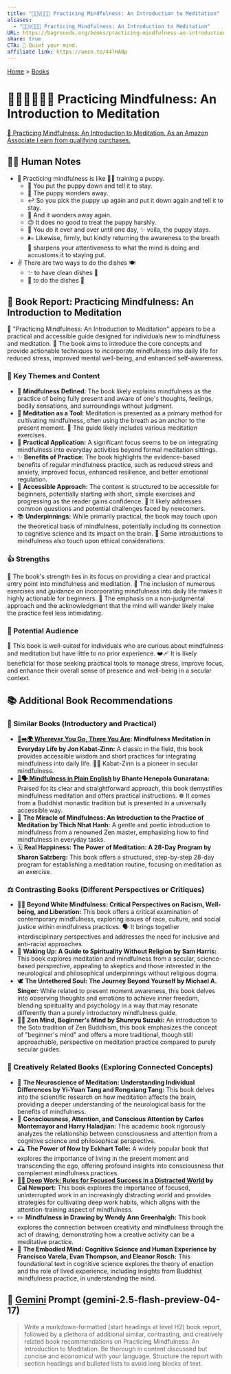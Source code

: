 ```yaml
---
title: "🧘🏼‍♀️👩🏼‍🏫 Practicing Mindfulness: An Introduction to Meditation"
aliases:
  - "🧘🏼‍♀️👩🏼‍🏫 Practicing Mindfulness: An Introduction to Meditation"
URL: https://bagrounds.org/books/practicing-mindfulness-an-introduction-to-meditation
share: true
CTA: 🧘 Quiet your mind.
affiliate link: https://amzn.to/44lHABp
---
```

[Home](../index.md) > [Books](./index.md)  
# 🧘🏼‍♀️👩🏼‍🏫 Practicing Mindfulness: An Introduction to Meditation  
[🛒 Practicing Mindfulness: An Introduction to Meditation. As an Amazon Associate I earn from qualifying purchases.](https://amzn.to/44lHABp)  
  
## 📝🐒 Human Notes  
- 🧘 Practicing mindfulness is like 🐕‍🦺 training a puppy.  
    - 🐾 You put the puppy down and tell it to stay.  
    - 🤔 The puppy wonders away.  
    - ↩️ So you pick the puppy up again and put it down again and tell it to stay.  
    - 🚶 And it wonders away again.  
    - 😠 It does no good to treat the puppy harshly.  
    - 🔄 You do it over and over until one day, ✨ voila, the puppy stays.  
    - 🌬️ Likewise, firmly, but kindly returning the awareness to the breath 🧠 sharpens your attentiveness to what the mind is doing and accustoms it to staying put.  
- ✌️ There are two ways to do the dishes 🍽️  
    - ✨ to have clean dishes 🧽  
    - 🔄 to do the dishes 🧼  
  
## 📖 Book Report: Practicing Mindfulness: An Introduction to Meditation  
  
🧘 "Practicing Mindfulness: An Introduction to Meditation" appears to be a practical and accessible guide designed for individuals new to mindfulness and meditation. 📖 The book aims to introduce the core concepts and provide actionable techniques to incorporate mindfulness into daily life for reduced stress, improved mental well-being, and enhanced self-awareness.  
  
### 🔑 Key Themes and Content  
  
* 🧠 **Mindfulness Defined:** The book likely explains mindfulness as the practice of being fully present and aware of one's thoughts, feelings, bodily sensations, and surroundings without judgment.  
* 🧘 **Meditation as a Tool:** Meditation is presented as a primary method for cultivating mindfulness, often using the breath as an anchor to the present moment. 🧘 The guide likely includes various meditation exercises.  
* 🌱 **Practical Application:** A significant focus seems to be on integrating mindfulness into everyday activities beyond formal meditation sittings.  
* ✨ **Benefits of Practice:** The book highlights the evidence-based benefits of regular mindfulness practice, such as reduced stress and anxiety, improved focus, enhanced resilience, and better emotional regulation.  
* 🤝 **Accessible Approach:** The content is structured to be accessible for beginners, potentially starting with short, simple exercises and progressing as the reader gains confidence. 🤔 It likely addresses common questions and potential challenges faced by newcomers.  
* 📚 **Underpinnings:** While primarily practical, the book may touch upon the theoretical basis of mindfulness, potentially including its connection to cognitive science and its impact on the brain. 📜 Some introductions to mindfulness also touch upon ethical considerations.  
  
### 👍 Strengths  
  
💪 The book's strength lies in its focus on providing a clear and practical entry point into mindfulness and meditation. 📝 The inclusion of numerous exercises and guidance on incorporating mindfulness into daily life makes it highly actionable for beginners. 🧘 The emphasis on a non-judgmental approach and the acknowledgment that the mind will wander likely make the practice feel less intimidating.  
  
### 🎯 Potential Audience  
  
👤 This book is well-suited for individuals who are curious about mindfulness and meditation but have little to no prior experience. ❤️‍🩹 It is likely beneficial for those seeking practical tools to manage stress, improve focus, and enhance their overall sense of presence and well-being in a secular context.  
  
## 📚 Additional Book Recommendations  
  
### 📖 Similar Books (Introductory and Practical)  
  
* **[👣➡️🌍 Wherever You Go, There You Are](./wherever-you-go-there-you-are.md): Mindfulness Meditation in Everyday Life by Jon Kabat-Zinn:** A classic in the field, this book provides accessible wisdom and short practices for integrating mindfulness into daily life. 👨‍🏫 Kabat-Zinn is a pioneer in secular mindfulness.  
* **[🧘🗣️ Mindfulness in Plain English](./mindfulness-in-plain-english.md) by Bhante Henepola Gunaratana:** Praised for its clear and straightforward approach, this book demystifies mindfulness meditation and offers practical instructions. ☸️ It comes from a Buddhist monastic tradition but is presented in a universally accessible way.  
* 🌸 **The Miracle of Mindfulness: An Introduction to the Practice of Meditation by Thich Nhat Hanh:** A gentle and poetic introduction to mindfulness from a renowned Zen master, emphasizing how to find mindfulness in everyday tasks.  
* 🗓️ **Real Happiness: The Power of Meditation: A 28-Day Program by Sharon Salzberg:** This book offers a structured, step-by-step 28-day program for establishing a meditation routine, focusing on meditation as an exercise.  
  
### ⚖️ Contrasting Books (Different Perspectives or Critiques)  
  
* ✊🏾 **Beyond White Mindfulness: Critical Perspectives on Racism, Well-being, and Liberation:** This book offers a critical examination of contemporary mindfulness, exploring issues of race, culture, and social justice within mindfulness practices. 🗣️ It brings together interdisciplinary perspectives and addresses the need for inclusive and anti-racist approaches.  
* 🧠 **Waking Up: A Guide to Spirituality Without Religion by Sam Harris:** This book explores meditation and mindfulness from a secular, science-based perspective, appealing to skeptics and those interested in the neurological and philosophical underpinnings without religious dogma.  
* 🕊️ **The Untethered Soul: The Journey Beyond Yourself by Michael A. Singer:** While related to present moment awareness, this book delves into observing thoughts and emotions to achieve inner freedom, blending spirituality and psychology in a way that may resonate differently than a purely introductory mindfulness guide.  
* 🧘‍♀️ **Zen Mind, Beginner's Mind by Shunryu Suzuki:** An introduction to the Soto tradition of Zen Buddhism, this book emphasizes the concept of "beginner's mind" and offers a more traditional, though still approachable, perspective on meditation practice compared to purely secular guides.  
  
### 🎨 Creatively Related Books (Exploring Connected Concepts)  
  
* 🔬 **The Neuroscience of Meditation: Understanding Individual Differences by Yi-Yuan Tang and Rongxiang Tang:** This book delves into the scientific research on how meditation affects the brain, providing a deeper understanding of the neurological basis for the benefits of mindfulness.  
* 🤔 **Consciousness, Attention, and Conscious Attention by Carlos Montemayor and Harry Haladjian:** This academic book rigorously analyzes the relationship between consciousness and attention from a cognitive science and philosophical perspective.  
* 🕰️ **The Power of Now by Eckhart Tolle:** A widely popular book that explores the importance of living in the present moment and transcending the ego, offering profound insights into consciousness that complement mindfulness practices.  
* **[🤿💼 Deep Work: Rules for Focused Success in a Distracted World](./deep-work.md) by Cal Newport:** This book explores the importance of focused, uninterrupted work in an increasingly distracting world and provides strategies for cultivating deep work habits, which aligns with the attention-training aspect of mindfulness.  
* ✏️ **Mindfulness in Drawing by Wendy Ann Greenhalgh:** This book explores the connection between creativity and mindfulness through the act of drawing, demonstrating how a creative activity can be a meditative practice.  
* 🧠 **The Embodied Mind: Cognitive Science and Human Experience by Francisco Varela, Evan Thompson, and Eleanor Rosch:** This foundational text in cognitive science explores the theory of enaction and the role of lived experience, including insights from Buddhist mindfulness practice, in understanding the mind.  
  
## 💬 [Gemini](../software/gemini.md) Prompt (gemini-2.5-flash-preview-04-17)  
> Write a markdown-formatted (start headings at level H2) book report, followed by a plethora of additional similar, contrasting, and creatively related book recommendations on Practicing Mindfulness: An Introduction to Meditation. Be thorough in content discussed but concise and economical with your language. Structure the report with section headings and bulleted lists to avoid long blocks of text.